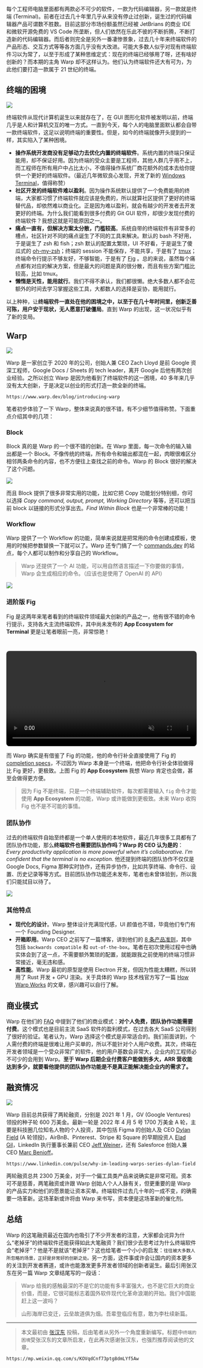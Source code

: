 每个工程师电脑里面都有两款必不可少的软件，一款为代码编辑器，另一款就是终端 (Terminal)。前者在过去几十年里几乎从来没有停止过创新，诞生过的代码编辑器产品可谓数不胜数。目前这部分市场份额虽然已经被 JetBrians 的商业 IDE 和微软开源免费的 VS Code 所垄断，但人们依然在乐此不彼的不断折腾，不断打造新的代码编辑器。而后者则完全是另外一番凄惨景象，过去几十年来终端软件的产品形态、交互方式等等各方面几乎没有大改进。可能大多数人似乎对现有终端软件习以为常了，以至于形成了某种思维定式：现在的终端已经够用了呀，还有啥好创新的？而本期的主角 Warp 却不这样认为。他们认为终端软件还大有可为，为此他们要打造一款属于 21 世纪的终端。

## 终端的困境

<p>
<img class="bg-black" src="/static/s2/3/terminals.png">
</p>

终端软件从现代计算机诞生以来就存在了，在 GUI 图形化软件被发明以前，终端几乎是人和计算机交互的唯一方式。一直到今天，每个人的电脑里面默认都会自带一款终端软件，这足以说明终端的重要性。但是，如今的终端就像开头提到的一样，其实陷入了某种困境。

- **操作系统开发商没有足够动力去优化内置的终端软件**。系统内置的终端只保证能用，却不保证好用。因为终端的受众主要是工程师，其他人群几乎用不上，而工程师在所有用户中占比太小，不值得操作系统厂商花额外的成本去给你提供一个更好的终端软件。（最近几年微软良心发现，开发了新的 [Windows Terminal](https://github.com/microsoft/terminal)，值得称赞）
- **社区开发的终端软件难以盈利**。因为操作系统默认提供了一个免费能用的终端，大家都习惯了终端软件就应该是免费的，所以就算社区提供了更好的终端替代品，却依然难以商业化。正是因为难以盈利，就会有越少的开发者去开发更好的终端。为什么我们能看到很多付费的 Git GUI 软件，却很少发现付费的终端软件？我想这就是可能原因之一。
- **痛点一直有，但解决方案太分散，门槛较高**。系统自带的终端软件有非常多的槽点，社区针对不同的痛点诞生了不同的工具来解决。默认的 bash 不好用，于是诞生了 zsh 和 fish；zsh 默认的配置太繁琐，UI 不好看，于是诞生了傻瓜式的 [oh-my-zsh](https://ohmyz.sh)；终端的 session 不能保存，不能共享，于是有了 [tmux](https://github.com/tmux/tmux)；终端命令行提示不够友好，不够智能，于是有了 [Fig](https://fig.io) 。总的来说，虽然每个痛点都有对应的解决方案，但是最大的问题是真的很分散，而且有些方案门槛比较高，比如 tmux。
- **懒惰是天性，能用就行**。我们不得不承认，我们都很懒。绝大多数人都不会花额外的时间去学习掌握这些工具，大都数人的选择是妥协，能用就行。

以上种种，让**终端软件一直处在他的困境之中，以至于在几十年时间里，创新乏善可陈，用户安于现状，无人愿意打破僵局**。直到 Warp 的出现，这一状况似乎有了新的变局。

## Warp

![](/static/s2/3/warp.png)

Warp 是一家创立于 2020 年的公司，创始人兼 CEO Zach Lloyd 是前 Google 资深工程师，Google Docs / Sheets 的 tech leader，离开 Google 后他有两次创业经验。之所以创立 Warp 是因为他看到了终端软件的这一困境，40 多年来几乎没有太大创新，于是决定以创业的形式打造一款全新的终端。

```urlpreview
https://www.warp.dev/blog/introducing-warp
```

笔者初步体验了一下 Warp，整体来说真的很不错，有不少细节值得称赞。下面重点介绍其中的几项：

### Block

Block 真的是 Warp 的一个很不错的创新。在 Warp 里面，每一次命令的输入输出都是一个 Block。不像传统的终端，所有命令和输出都混在一起，肉眼很难区分相邻两条命令的内容，也不方便往上查找之前的命令。Warp 的 Block 很好的解决了这个问题。

![](/static/s2/3/warp-block.png)

而且 Block 提供了很多非常实用的功能，比如它把 Copy 功能划分特别细，你可以选择 *Copy command, output, prompt, Working Directory* 等等，还可以把当前 block 以链接的形式分享出去。*Find Within Block* 也是一个非常棒的功能！

### Workflow

Warp 提供了一个 Workflow 的功能，简单来说就是把常用的命令创建成模板，使用的时候把参数替换一下就可以了。Warp 还专门搞了一个 [commands.dev](https://commands.dev) 的站点，每个人都可以制作和分享自己的 Workflow。

> Warp 还提供了一个 AI 功能，可以用自然语言描述一下你要做的事情，Warp 会生成相应的命令。（应该也是使用了 OpenAI 的 API）

![](/static/s2/3/warp-workflow.png)

### 进阶版 Fig

Fig 是这两年来笔者看到的终端软件领域最大创新的产品之一，他有很不错的命令行提示，支持各大主流终端软件，其中尚未发布的 **App Ecosystem for Terminal** 更是让笔者眼前一亮，非常惊艳！

<video preload="auto" style="margin-top:1.75rem;max-width:976px;border-radius:0.5rem" width="100%" autoplay="" controls="" loop="" muted="" playsinline=""><source src="/static/s2/3/fig-video.mp4" type="video/mp4">Sorry, your browser doesn't support embedded videos.</video>

而 Warp 确实是有借鉴了 Fig 的功能，他的命令行补全直接使用了 Fig 的 [completion specs](https://github.com/withfig/autocomplete)，不过因为 Warp 本身是一个终端，他把命令行补全体验做得比 Fig 更好，更极致。上图 Fig 的 **App Ecosystem** 我想 Warp 肯定也会做，甚至会做得更方便。

> 因为 Fig 不是终端，只是一个终端辅助软件，每次都需要输入 `fig` 命令才能使用 **App Ecosystem** 的功能，Warp 或许能做到更极致。未来 Warp 收购 Fig 也不是不可能的事情。

### 团队协作

过去的终端软件自始至终都是一个单人使用的本地软件，最近几年很多工具都有了团队协作功能，那么**终端软件也需要团队协作吗？Warp 的 CEO 认为是的**：*Every productivity application is more powerful when it’s collaborative. I’m confident that the terminal is no exception.* 他还提到终端的团队协作不仅仅是 Google Docs, Figma 那种实时协作，还有异步协作，比如共享终端、命令行、设置、历史记录等等方式。目前团队协作功能还未发布，笔者也未曾体验到，所以我们只能拭目以待了。

![](/static/s2/3/warp-collaboration.png)

### 其他特点

- **现代化的设计**。Warp 整体设计充满现代感，UI 颜值也不错，毕竟他们专门有一个 Founding Designer.
- **开箱即用**。Warp CEO 之前写了一篇博客，讲到他们的 [8 条产品准则](https://www.warp.dev/blog/how-we-design-warp-our-product-philosophy)，其中包括 `backwards compatible` 和 `out-of-the-box`。笔者在初次使用过程中也确实体会到了这一点，不需要额外繁琐的配置，就能跟我之前使用的终端习惯非常接近，毫无违和感。
- **高性能**。Warp 最初的原型是使用 Electron 开发，但因为性能太糟糕，所以转用了 Rust 开发 + GPU 渲染。关于具体的 Warp 技术栈官方写了一篇 [How Warp Works](https://www.warp.dev/blog/how-warp-works) 的文章，感兴趣可以自行了解。

## 商业模式

Warp 在他们的 [FAQ](https://www.warp.dev/faq) 中提到了他们的商业模式：**对个人免费，团队协作功能需要付费**。这个模式也是目前主流 SaaS 软件的盈利模式，在过去各大 SaaS 公司得到了很好的验证。笔者认为，Warp 选择这个模式是非常适合的。我们前面讲到，个人需付费的终端是很难让用户买单的，所以不能针对个人用户收费。其次，终端在开发者领域是一个受众非常广的软件，他的用户基数会非常大，企业内的工程师必不可少的会用到 Warp。**至于 Warp 后期企业付费客户能做到多大，ARR 营收能达到多少，就要看他提供的团队协作功能是不是真正能解决能企业内的需求了。**

## 融资情况

![](/static/s2/3/warp-cover.jpg)

Warp 目前总共获得了两轮融资，分别是 2021 年 1 月，GV (Google Ventures) 领投的种子轮 600 万美金。最新一轮是 2022 年 4 月 5 号 1700 万美金 A 轮，主要是科技圈几位知名人物的个人投资，其中包括 Figma 的创始人及 CEO [Dylan Field](https://www.linkedin.com/in/dylanfield/) (A 轮领投)，AirBnB、Pinterest、Stripe 和 Square 的早期投资人 [Elad Gil](https://www.linkedin.com/in/eladgil/)，LinkedIn 执行董事长兼前 CEO [Jeff Weiner](https://www.linkedin.com/in/jeffweiner08/)，还有 Salesforce 创始人兼 CEO [Marc Benioff](https://www.linkedin.com/in/marcbenioff/)。

```urlpreview
https://www.linkedin.com/pulse/why-im-leading-warps-series-dylan-field
```

两轮融资总共 2300 万美金，对于一个偏工具类产品来说确实是非常可观。资本可不是慈善，两笔融资或许跟 Warp 创始人个人人脉有关，但更重要的是 Warp 的产品实力和他们的愿景能让资本买单。终端软件过去几十年的一成不变，的确需要一场革新。这场革新或许将由 Warp 来书写，资本便是这场革新的催化剂。

## 总结

Warp 的这笔融资最近在国内也吸引了不少开发者的注意，大家都会诧异为什么“老掉牙”的终端软件还能获得如此大笔融资？我们很少去思考过为什么终端软件会“老掉牙”？他是不是就该“老掉牙”？这也给笔者一个小小的启发：`往往被大多数人所忽略的场景，正好是非常好的创新之处。`另一方面，这件事或许会让国内的资本更多的关注到开发者赛道，或许也能激发更多开发者领域的创新者诞生。最后引用张汉东在另一篇 Warp 文章结尾写的一段话：

> Warp 给我的感触最深的不是它的功能有多丰富强大，也不是它巨大的商业价值，而是，它很可能标志着国外软件现代化革命浪潮的开始。我们中国能赶上这一波吗？
>
> 山形海岸已变迁，云垒故道俱为烟。吾辈登临应有意，敢为李杜续新篇。

<hr>

> 本文最初由 [张汉东](https://github.com/zhanghandong) 投稿，后由笔者从另外一个角度重新编写。标题中`终端的困境`受张汉东的文章所启发，在此再次感谢张汉东，也强烈推荐阅读他的文章。

```urlpreview, image:false
https://mp.weixin.qq.com/s/KOVqdCnf73ptg8dmLYf5Aw
```
